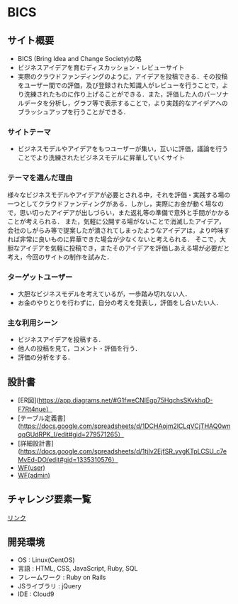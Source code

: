 # BICS
## サイト概要
* BICS (Bring Idea and Change Society)の略
* ビジネスアイデアを育むディスカッション・レビューサイト
* 実際のクラウドファンディングのように，アイデアを投稿できる．その投稿をユーザー間での評価，及び登録された知識人がレビューを行うことで，より洗練されたものに作り上げることができる．また，評価した人のパーソナルデータを分析し，グラフ等で表示することで，より実践的なアイデアへのブラッシュアップを行うことができる．

### サイトテーマ
* ビジネスモデルやアイデアをもつユーザーが集い，互いに評価，議論を行うことでより洗練されたビジネスモデルに昇華していくサイト

### テーマを選んだ理由

様々なビジネスモデルやアイデアが必要とされる中，それを評価・実践する場の一つとしてクラウドファンディングがある．しかし，実際にお金が動く場なので，思い切ったアイデアが出しづらい，また返礼等の準備で意外と手間がかかることが考えられる．
また，気軽に公開する場がないことで消滅したアイデア，会社のしがらみ等で提案したが潰されてしまったようなアイデアは，より吟味すれば非常に良いものに昇華できた場合が少なくないと考えられる．
そこで，大胆なアイデアを気軽に投稿でき，またそのアイデアを評価しあえる場が必要だと考え，今回のサイトの制作を試みた．

### ターゲットユーザー
* 大胆なビジネスモデルを考えているが，一歩踏み切れない人．
* お金のやりとりを行わずに，自分の考えを発表し，評価をし合いたい人．

### 主な利用シーン
* ビジネスアイデアを投稿する．
* 他人の投稿を見て，コメント・評価を行う．
* 評価の分析をする．

## 設計書
* [ER図](https://app.diagrams.net/#G1fweCNIEgp75HqchsSKvkhqD-F7Rt4nue）
* [テーブル定義書](https://docs.google.com/spreadsheets/d/1DCHAojm2lCLqVCjTHAQ0wnqqGUdRPK_I/edit#gid=279571265）
* [詳細設計書](https://docs.google.com/spreadsheets/d/1tjIv2EjfSR_yvgKTpLCSU_c7eMvEd-DO/edit#gid=1335310576）
* [WF(user)](https://app.diagrams.net/#G1iiurKflLZWUMFnn1viOIcZvxxI1N4uiC)
* [WF(admin)](https://app.diagrams.net/?libs=general;mockups#G1VWDwebu7JPg0S5tmJFmrn3b6LMhsqelq)

## チャレンジ要素一覧
[リンク](https://docs.google.com/spreadsheets/d/14_Bv-wCRQDal8ZXWiPk_72ux97CbcR9AQJ0VbMBMBfw/edit#gid=0)

## 開発環境
* OS : Linux(CentOS)
* 言語 : HTML, CSS, JavaScript, Ruby, SQL
* フレームワーク : Ruby on Rails
* JSライブラリ : jQuery
* IDE : Cloud9

